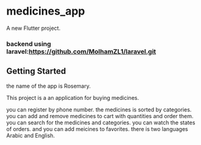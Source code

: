 # medicines_app

A new Flutter project.
### backend using laravel:https://github.com/MolhamZL1/laravel.git
## Getting Started

the name of the app is Rosemary.

This project is a an application for buying medicines.

you can register by phone number.
the medicines is sorted by categories.
you can add and remove medicines to cart with quantities and order them.
you can search for the medicines and categories.
you can watch the states of orders.
and you can add meicines to favorites.
there is two languages Arabic and English.
